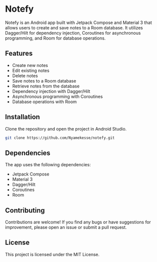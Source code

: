 # Notefy

Notefy is an Android app built with Jetpack Compose and Material 3 that allows users to create and
save notes to a Room database. It utilizes Dagger/Hilt for dependency injection, Coroutines for
asynchronous programming, and Room for database operations.

## Features

- Create new notes
- Edit existing notes
- Delete notes
- Save notes to a Room database
- Retrieve notes from the database
- Dependency injection with Dagger/Hilt
- Asynchronous programming with Coroutines
- Database operations with Room

## Installation

Clone the repository and open the project in Android Studio.

```bash
git clone https://github.com/Nyamekesse/notefy.git
```

## Dependencies

The app uses the following dependencies:

- Jetpack Compose
- Material 3
- Dagger/Hilt
- Coroutines
- Room

## Contributing

Contributions are welcome! If you find any bugs or have suggestions for improvement, please open an
issue or submit a pull request.

## License

This project is licensed under the MIT License.